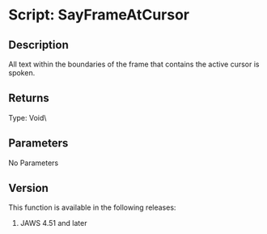 # Script: SayFrameAtCursor

## Description

All text within the boundaries of the frame that contains the active
cursor is spoken.

## Returns

Type: Void\

## Parameters

No Parameters

## Version

This function is available in the following releases:

1.  JAWS 4.51 and later
